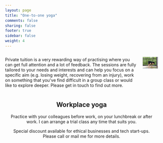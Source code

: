 ```yaml
---
layout: page
title: "One-to-one yoga"
comments: false
sharing: false
footer: true
sidebar: false
weight: 4
---
```


<div class="columns">

<p>Private tuition is a very rewarding way of practising where you can get full attention and a lot of feedback. The sessions are fully tailored to your needs and interests and can help you focus on a specific aim (e.g. losing weight, recovering from an injury), work on something that you've find difficult in a group class or would like to explore deeper. Please get in touch to find out more.</p>

<p class="centeredimage"><img src="../images/Bakasana.jpg" alt="Bakasana"></img></p>

</div>

<div style="text-align: center;">

<h2>Workplace yoga</h2>


<p>Practice with your colleagues before work, on your lunchbreak or after work. I can arrange a trial class any time that suits you.</p>

<p>Special discount available for ethical businesses and tech start-ups.</br> Please call or mail me for more details.</p>

</div>